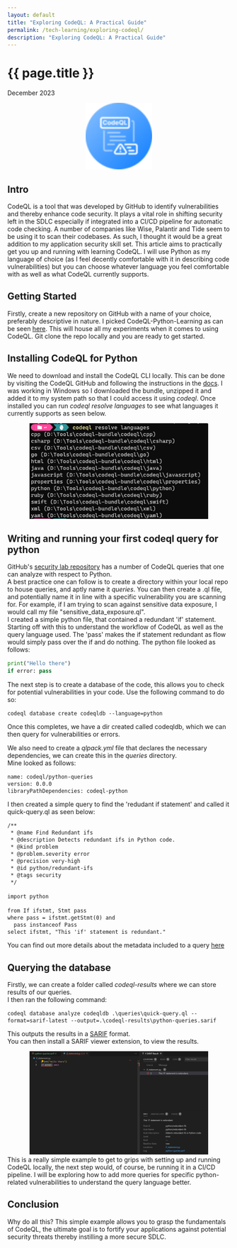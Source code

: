 ```yaml
---
layout: default
title: "Exploring CodeQL: A Practical Guide"
permalink: /tech-learning/exploring-codeql/
description: "Exploring CodeQL: A Practical Guide"
---
```

<h1>{{ page.title }}</h1>
<p class="subtitle">December 2023</p>
<div style="text-align: center;">
    <img src="/images/codeql-article.png" alt="CodeQL" style="width: 150px; height: 150px;" title="CodeQL: A Practical Guide">
</div>

## Intro
CodeQL is a tool that was developed by GitHub to identify vulnerabilities and thereby enhance code security. It plays a vital role in shifting security left in the SDLC especially if integrated into a CI/CD pipeline for automatic code checking. A number of companies like Wise, Palantir and Tide seem to be using it to scan their codebases. As such, I thought it would be a great addition to my application security skill set. This article aims to practically get you up and running with learning CodeQL. I will use Python as my language of choice (as I feel decently comfortable with it in describing code vulnerabilities) but you can choose whatever language you feel comfortable with as well as what CodeQL currently supports.

## Getting Started
Firstly, create a new repository on GitHub with a name of your choice, preferably descriptive in nature. I picked CodeQL-Python-Learning as can be seen [here](https://github.com/tmendonca28/CodeQL-Python-Learning). This will house all my experiments when it comes to using CodeQL.
Git clone the repo locally and you are ready to get started.

## Installing CodeQL for Python
We need to download and install the CodeQL CLI locally. This can be done by visiting the CodeQL GitHub and following the instructions in the [docs](https://docs.github.com/en/code-security/codeql-cli/getting-started-with-the-codeql-cli/setting-up-the-codeql-cli). I was working in Windows so I downloaded the bundle, unzipped it and added it to my system path so that I could access it using _codeql_. Once installed you can run _codeql resolve languages_ to see what languages it currently supports as seen below.
<div style="text-align: center;">
    <img src="/images/codeql-languages.png" alt="CodeQL languages" style="max-width: 80%; height: auto;" title="CodeQL languages">
</div>

## Writing and running your first codeql query for python
GitHub's [security lab repository](https://github.com/github/securitylab) has a number of CodeQL queries that one can analyze with respect to Python.\
A best practice one can follow is to create a directory within your local repo to house queries, and aptly name it _queries_. You can then create a .ql file, and potentially name it in line with a specific vulnerability you are scanning for. For example, if I am trying to scan against sensitive data exposure, I would call my file "sensitive_data_exposure.ql".\
I created a simple python file, that contained a redundant 'if' statement. Starting off with this to understand the workflow of CodeQL as well as the query language used. The 'pass' makes the if statement redundant as flow would simply pass over the if and do nothing.
The python file looked as follows:
```python
print("Hello there")
if error: pass
```
The next step is to create a database of the code, this allows you to check for potential vulnerabilities in your code. Use the following command to do so:
```
codeql database create codeqldb --language=python
```
Once this completes, we have a dir created called codeqldb, which we can then query for vulnerabilities or errors.

We also need to create a _qlpack.yml_ file that declares the necessary dependencies, we can create this in the _queries_ directory.\
Mine looked as follows:
```
name: codeql/python-queries
version: 0.0.0
libraryPathDependencies: codeql-python
```
I then created a simple query to find the 'redudant if statement' and called it quick-query.ql as seen below:
```
/**
 * @name Find Redundant ifs
 * @description Detects redundant ifs in Python code.
 * @kind problem
 * @problem.severity error
 * @precision very-high
 * @id python/redundant-ifs
 * @tags security
 */

import python

from If ifstmt, Stmt pass
where pass = ifstmt.getStmt(0) and
  pass instanceof Pass
select ifstmt, "This 'if' statement is redundant."
```
You can find out more details about the metadata included to a query [here](https://codeql.github.com/docs/writing-codeql-queries/metadata-for-codeql-queries/)

## Querying the database
Firstly, we can create a folder called _codeql-results_ where we can store results of our queries.\
I then ran the following command:
```
codeql database analyze codeqldb .\queries\quick-query.ql --format=sarif-latest --output=.\codeql-results\python-queries.sarif
```
This outputs the results in a [SARIF](https://docs.oasis-open.org/sarif/sarif/v2.1.0/sarif-v2.1.0.html) format.\
You can then install a SARIF viewer extension, to view the results.
<div style="text-align: center;">
    <img src="/images/redundant-if.png" alt="redundant-if" style="max-width: 80%; height: auto;" title="redundant-if">
</div>
This is a really simple example to get to grips with setting up and running CodeQL locally, the next step would, of course, be running it in a CI/CD pipeline.
I will be exploring how to add more queries for specific python-related vulnerabilities to understand the query language better.

## Conclusion
Why do all this? This simple example allows you to grasp the fundamentals of CodeQL, the ultimate goal is to fortify your applications against potential security threats thereby instilling a more secure SDLC.